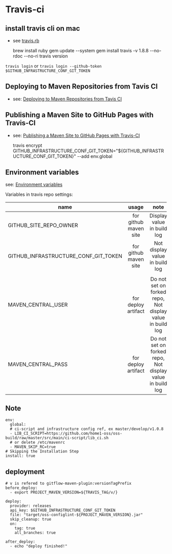 
# Travis-ci

## install travis cli on mac

* see [travis.rb](https://github.com/travis-ci/travis.rb#installation)

    brew install ruby
    gem update --system
    gem install travis -v 1.8.8 --no-rdoc --no-ri
    travis version
    

`travis login` or `travis login --github-token $GITHUB_INFRASTRUCTURE_CONF_GIT_TOKEN`

## Deploying to Maven Repositories from Tavis CI

* see: [Deploying to Maven Repositories from Tavis CI](https://vzurczak.wordpress.com/2014/09/23/deploying-to-maven-repositories-from-tavis-ci/)

## Publishing a Maven Site to GitHub Pages with Travis-CI

* see: [Publishing a Maven Site to GitHub Pages with Travis-CI](https://blog.lanyonm.org/articles/2015/12/19/publish-maven-site-github-pages-travis-ci.html)


    travis encrypt GITHUB_INFRASTRUCTURE_CONF_GIT_TOKEN="${GITHUB_INFRASTRUCTURE_CONF_GIT_TOKEN}" --add env.global

## Environment variables

see: [Environment variables](https://docs.travis-ci.com/user/environment-variables/)

Variables in travis repo settings:

|name                                | usage                | note                                                     |
|------------------------------------|:--------------------:|:--------------------------------------------------------:|
|GITHUB_SITE_REPO_OWNER                     | for github maven site| Display value in build log                               |
|GITHUB_INFRASTRUCTURE_CONF_GIT_TOKEN| for github maven site| Not display value in build log                           |
|                                   |                      |                                                           |
|MAVEN_CENTRAL_USER                 | for deploy artifact  | Do not set on forked repo, Not display value in build log |
|MAVEN_CENTRAL_PASS                 | for deploy artifact  | Do not set on forked repo, Not display value in build log |

## Note

    env:
      global:
      # ci-script and infrastructure config ref, ex master/develop/v1.0.8
      - LIB_CI_SCRIPT=https://github.com/home1-oss/oss-build/raw/master/src/main/ci-script/lib_ci.sh
      # or delete /etc/mavenrc
      - MAVEN_SKIP_RC=true
    # Skipping the Installation Step
    install: true


## deployment

    # v is refered to gitflow-maven-plugin:versionTagPrefix
    before_deploy:
      - export PROJECT_MAVEN_VERSION=${TRAVIS_TAG/v/}

    deploy:
      provider: releases
      api_key: $GITHUB_INFRASTRUCTURE_CONF_GIT_TOKEN
      file: "target/oss-configlint-${PROJECT_MAVEN_VERSION}.jar"
      skip_cleanup: true
      on:
        tag: true
        all_branches: true

    after_deploy:
      - echo "deploy finished!"
